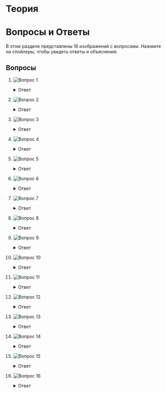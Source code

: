 # Теория
# Вопросы и Ответы

В этом разделе представлены 16 изображений с вопросами. Нажмите на спойлеры, чтобы увидеть ответы и объяснения.

## Вопросы

1. ![Вопрос 1](img/1_question.jpg)
   <details>
   <summary>Ответ</summary>
   Ответ на вопрос 1 с объяснением.
   </details>

2. ![Вопрос 2](img/2_question.jpg)
   <details>
   <summary>Ответ</summary>
   Ответ на вопрос 2 с объяснением.
   </details>

3. ![Вопрос 3](img/3_question.jpg)
   <details>
   <summary>Ответ</summary>
   Ответ на вопрос 3 с объяснением.
   </details>

4. ![Вопрос 4](img/4_question.jpg)
   <details>
   <summary>Ответ</summary>
   Ответ на вопрос 4 с объяснением.
   </details>

5. ![Вопрос 5](img/5_question.jpg)
   <details>
   <summary>Ответ</summary>
   Ответ на вопрос 5 с объяснением.
   </details>

6. ![Вопрос 6](img/6_question.jpg)
   <details>
   <summary>Ответ</summary>
   Ответ на вопрос 6 с объяснением.
   </details>

7. ![Вопрос 7](img/7_question.jpg)
   <details>
   <summary>Ответ</summary>
   Ответ на вопрос 7 с объяснением.
   </details>

8. ![Вопрос 8](img/8_question.jpg)
   <details>
   <summary>Ответ</summary>
   Ответ на вопрос 8 с объяснением.
   </details>

9. ![Вопрос 9](img/9_question.jpg)
   <details>
   <summary>Ответ</summary>
   Ответ на вопрос 9 с объяснением.
   </details>

10. ![Вопрос 10](img/10_question.jpg)
    <details>
    <summary>Ответ</summary>
    Ответ на вопрос 10 с объяснением.
    </details>

11. ![Вопрос 11](img/11_question.jpg)
    <details>
    <summary>Ответ</summary>
    Ответ на вопрос 11 с объяснением.
    </details>

12. ![Вопрос 12](img/12_question.jpg)
    <details>
    <summary>Ответ</summary>
    Ответ на вопрос 12 с объяснением.
    </details>

13. ![Вопрос 13](img/13_question.jpg)
    <details>
    <summary>Ответ</summary>
    Ответ на вопрос 13 с объяснением.
    </details>

14. ![Вопрос 14](img/14_question.jpg)
    <details>
    <summary>Ответ</summary>
    Ответ на вопрос 14 с объяснением.
    </details>

15. ![Вопрос 15](img/15_question.jpg)
    <details>
    <summary>Ответ</summary>
    Ответ на вопрос 15 с объяснением.
    </details>

16. ![Вопрос 16](img/16_question.jpg)
    <details>
    <summary>Ответ</summary>
    Ответ на вопрос 16 с объяснением.
    </details>
